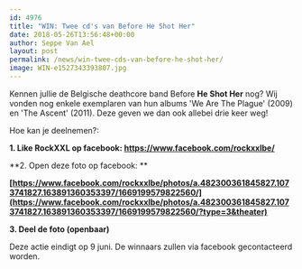 ```yaml
---
id: 4976
title: "WIN: Twee cd's van Before He Shot Her"
date: 2018-05-26T13:56:48+00:00
author: Seppe Van Ael
layout: post
permalink: /news/win-twee-cds-van-before-he-shot-her/
image: WIN-e1527343393807.jpg
---
```

Kennen jullie de Belgische deathcore band Before **He Shot Her** nog? Wij vonden nog enkele exemplaren van hun albums 'We Are The Plague' (2009) en 'The Ascent' (2011). Deze geven we dan ook allebei drie keer weg!

Hoe kan je deelnemen?:

**1. Like RockXXL op facebook: <https://www.facebook.com/rockxxlbe/>**

**2. Open deze foto op facebook: **

**[https://www.facebook.com/rockxxlbe/photos/a.482300361845827.1073741827.163891360353397/1669199579822560/](https://www.facebook.com/rockxxlbe/photos/a.482300361845827.1073741827.163891360353397/1669199579822560/?type=3&theater)**

**3. Deel de foto (openbaar)**

Deze actie eindigt op 9 juni. De winnaars zullen via facebook gecontacteerd worden.

&nbsp;